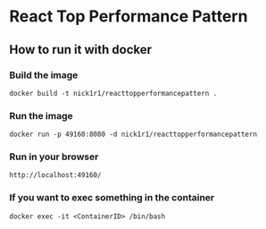 # React Top Performance Pattern

## How to run it with docker

### Build the image

``docker build -t nick1r1/reacttopperformancepattern .``

### Run the image

``docker run -p 49160:8080 -d nick1r1/reacttopperformancepattern``

### Run in your browser

``http://localhost:49160/``

### If you want to exec something in the container 

``docker exec -it <ContainerID> /bin/bash``